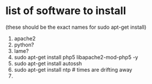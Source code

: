 # list of software to install

(these should be the exact names for sudo apt-get install)
1. apache2
2. python?
3. lame?
4. sudo apt-get install php5 libapache2-mod-php5 -y
5. sudo apt-get install autossh
6. sudo apt-get install ntp   # times are drifting away
7. 

